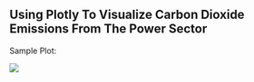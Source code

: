 ## Using Plotly To Visualize Carbon Dioxide Emissions From The Power Sector

Sample Plot:

![](plot2.gif)
